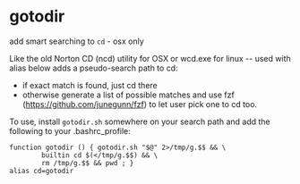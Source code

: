 # gotodir
add smart searching to `cd` - osx only

Like the old Norton CD (ncd) utility for OSX or wcd.exe for linux --
used with alias below adds a pseudo-search path to cd:
- if exact match is found, just cd there
- otherwise generate a list of possible matches and use fzf
  (https://github.com/junegunn/fzf) to let user pick one to
   cd too.

To use, install `gotodir.sh` somewhere on your search path and add the
following to your .bashrc_profile:

    function gotodir () { gotodir.sh "$@" 2>/tmp/g.$$ && \
			builtin cd $(</tmp/g.$$) && \
			rm /tmp/g.$$ && pwd ; }
    alias cd=gotodir



